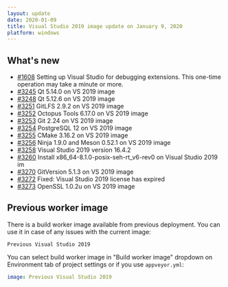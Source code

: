 ```yaml
---
layout: update
date: 2020-01-09
title: Visual Studio 2019 image update on January 9, 2020
platform: windows
---
```


## What's new

* [#1608](https://github.com/appveyor/ci/issues/1608) Setting up Visual Studio for debugging extensions. This one-time operation may take a minute or more.
* [#3245](https://github.com/appveyor/ci/issues/3245) Qt 5.14.0 on VS 2019 image
* [#3248](https://github.com/appveyor/ci/issues/3248) Qt 5.12.6 on VS 2019 image
* [#3251](https://github.com/appveyor/ci/issues/3251) GitLFS 2.9.2 on VS 2019 image
* [#3252](https://github.com/appveyor/ci/issues/3252) Octopus Tools 6.17.0 on VS 2019 image
* [#3253](https://github.com/appveyor/ci/issues/3253) Git 2.24 on VS 2019 image
* [#3254](https://github.com/appveyor/ci/issues/3254) PostgreSQL 12 on VS 2019 image
* [#3255](https://github.com/appveyor/ci/issues/3255) CMake 3.16.2 on VS 2019 image
* [#3256](https://github.com/appveyor/ci/issues/3256) Ninja 1.9.0 and Meson 0.52.1 on VS 2019 image
* [#3258](https://github.com/appveyor/ci/issues/3258) Visual Studio 2019 version 16.4.2
* [#3260](https://github.com/appveyor/ci/issues/3260) Install x86_64-8.1.0-posix-seh-rt_v6-rev0 on Visual Studio 2019 im
* [#3270](https://github.com/appveyor/ci/issues/3270) GitVersion 5.1.3 on VS 2019 image
* [#3272](https://github.com/appveyor/ci/issues/3272) Fixed: Visual Studio 2019 license has expired
* [#3273](https://github.com/appveyor/ci/issues/3273) OpenSSL 1.0.2u on VS 2019 image

## Previous worker image

There is a build worker image available from previous deployment. You can use it in case of any issues with the current image:

`Previous Visual Studio 2019`

You can select build worker image in "Build worker image" dropdown on Environment tab of project settings or if you use `appveyor.yml`:

```yaml
image: Previous Visual Studio 2019
```